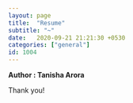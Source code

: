 ```yaml
---
layout: page
title:  "Resume"
subtitle: "~"
date:   2020-09-21 21:21:30 +0530
categories: ["general"]
id: 1004
---
```


<strong>Author : Tanisha Arora</strong>

<object data="/assets/uploads/pdfs/TanishaAroraCV.pdf" width="1000" height="1000" type='application/pdf' />

Thank you!
